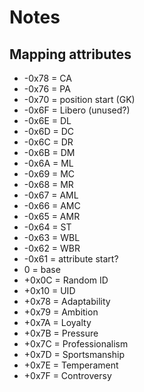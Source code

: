# Notes

## Mapping attributes

- -0x78 = CA
- -0x76 = PA
- -0x70 = position start (GK)
- -0x6F = Libero (unused?)
- -0x6E = DL
- -0x6D = DC
- -0x6C = DR
- -0x6B = DM
- -0x6A = ML
- -0x69 = MC
- -0x68 = MR
- -0x67 = AML
- -0x66 = AMC
- -0x65 = AMR
- -0x64 = ST
- -0x63 = WBL
- -0x62 = WBR
- -0x61 = attribute start?
- 0 = base
- +0x0C = Random ID
- +0x10 = UID
- +0x78 = Adaptability
- +0x79 = Ambition
- +0x7A = Loyalty
- +0x7B = Pressure
- +0x7C = Professionalism
- +0x7D = Sportsmanship
- +0x7E = Temperament
- +0x7F = Controversy
